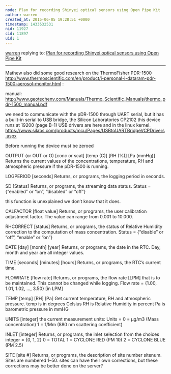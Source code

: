 ```yaml
---
node: Plan for recording Shinyei optical sensors using Open Pipe Kit
author: warren
created_at: 2015-06-05 19:28:51 +0000
timestamp: 1433532531
nid: 11927
cid: 11897
uid: 1
---
```




[warren](../profile/warren) replying to: [Plan for recording Shinyei optical sensors using Open Pipe Kit](../notes/mathew/06-01-2015/plan-for-recording-shinyei-optical-sensors-using-open-pipe-kit)

----
Mathew also did some good research on the ThermoFisher PDR-1500 http://www.thermoscientific.com/en/product/i-personal-i-dataram-pdr-1500-aerosol-monitor.html :

manual:
http://www.geotechenv.com/Manuals/Thermo_Scientific_Manuals/thermo_pdr-1500_manual.pdf

we need to communicate with the pDR-1500 through UART serial, but it has a built-in serial to USB bridge, the Silicon Laboratories CP2102 
this device runs at 19200 (page B-1)
USB drivers are here and in the linux kernel.
https://www.silabs.com/products/mcu/Pages/USBtoUARTBridgeVCPDrivers.aspx

Before running the device must be zeroed


OUTPUT (or OUT or O) [conc or scat] [temp (C)] [RH (%)] [Pa (mmHg)]
Returns the current values of the concentrations, temperature, RH and
atmospheric pressure if the pDR-1500 is running. 

LOGPERIOD [seconds]
Returns, or programs, the logging period in seconds. 

SD [Status]
Returns, or programs, the streaming data status.
Status = {“enabled” or “on”, “disabled” or “off”} 

this function is unexplained we don’t know that it does.

CALFACTOR [float value]
Returns, or programs, the user calibration adjustment factor. The value can
range from 0.001 to 10.000. 

RHCORRECT [status]
Returns, or programs, the status of Relative Humidity correction to the computation of
mass concentration.
Status = {“disable” or “off”, “enable” or “on”} 

DATE [day] [month] [year]
Returns, or programs, the date in the RTC.
Day, month and year are all integer values. 

TIME [seconds] [minutes] [hours]
Returns, or programs, the RTC’s current time. 

FLOWRATE [flow rate]
Returns, or programs, the flow rate [LPM] that is to be maintained. This
cannot be changed while logging.
Flow rate = {1.00, 1.01, 1.02, …, 3.50} [in LPM] 

TEMP [temp] [RH] [Pa]
Get current temperature, RH and atmospheric pressure.
temp is in degrees Celsius
RH is Relative Humidity in percent
Pa is barometric pressure in mmHG

UNITS [integer] the current measurement units:
Units =
0 = μg/m3
 (Mass concentration)
1 = 1/Mm (880 nm scattering coefficient) 

INLET [integer]
Returns, or programs, the inlet selection from the choices integer = {0, 1, 2}
0 = TOTAL
1 = CYCLONE RED (PM 10)
2 = CYCLONE BLUE (PM 2.5)

SITE [site #]
Returns, or programs, the description of site number sitenum. Sites are
numbered 1–50. 
sites can have their own corrections, but these corrections may be better done on the server?